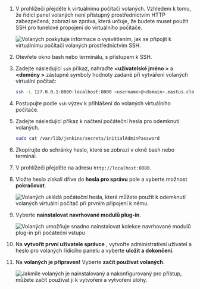 1. V prohlížeči přejděte k virtuálnímu počítači volaných. Vzhledem k tomu, že řídicí panel volaných není přístupný prostřednictvím HTTP zabezpečená, zobrazí se zpráva, která určuje, že budete muset použít SSH pro tunelové propojení do virtuálního počítače.

    ![Volaných poskytuje informace o vysvětlením, jak se připojit k virtuálnímu počítači volaných prostřednictvím SSH.](./media/jenkins-connect-to-jenkins-server-running-on-azure/jenkins-ssh-instructions.png)

1. Otevřete okno bash nebo terminálu, s přístupem k SSH.

1. Zadejte následující `ssh` příkaz, nahraďte  **&lt;uživatelské jméno >** a  **&lt;domény >** zástupné symboly hodnoty zadané při vytváření volaných virtuální počítač:

    ```bash
    ssh -L 127.0.0.1:8080:localhost:8080 <username>@<domain>.eastus.cloudapp.azure.com
    ```

1. Postupujte podle `ssh` výzev k přihlášení do volaných virtuálního počítače.

1. Zadejte následující příkaz k načtení počáteční hesla pro odemknutí volaných.

    ```bash
    sudo cat /var/lib/jenkins/secrets/initialAdminPassword
    ```

1. Zkopírujte do schránky heslo, které se zobrazí v okně bash nebo terminál.

1. V prohlížeči přejděte na adresu `http://localhost:8080`.

1. Vložte heslo získali dříve do **hesla pro správu** pole a vyberte možnost **pokračovat**.

    ![Volaných ukládá počáteční hesla, které můžete použít k odemknutí volaných virtuální počítač při prvním připojení k němu.](./media/jenkins-connect-to-jenkins-server-running-on-azure/jenkins-unlock.png)

1. Vyberte **nainstalovat navrhované modulů plug-in**.

    ![Volaných umožňuje snadno nainstalovat kolekce navrhované modulů plug-in při počáteční vstupu](./media/jenkins-connect-to-jenkins-server-running-on-azure/jenkins-customize.png)

1. Na **vytvořit první uživatele správce** , vytvořte administrativní uživatel a heslo pro volaných řídicího panelu a vyberte **uložit a dokončení**.

1. Na **volaných je připraven!** Vyberte **začít používat volaných**.

    ![Jakmile volaných je nainstalovaný a nakonfigurovaný pro přístup, můžete začít používat ji k vytvoření a vytvoření úlohy.](./media/jenkins-connect-to-jenkins-server-running-on-azure/jenkins-ready.png)